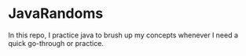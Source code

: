 # JavaRandoms
In this repo, I practice java to brush up my concepts whenever I need a quick go-through or practice.
